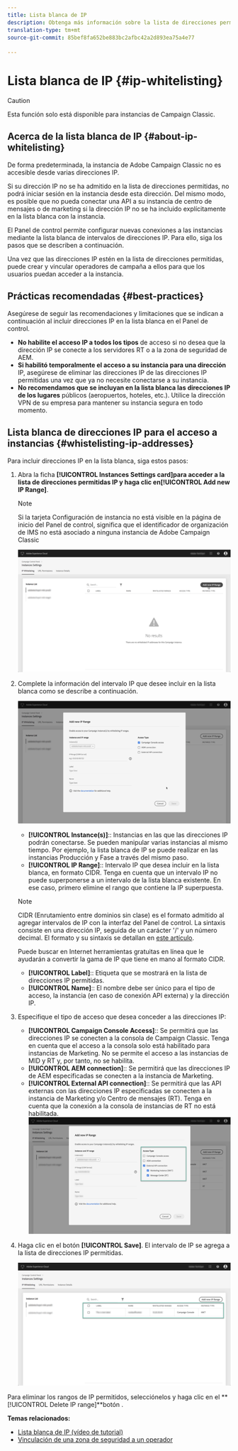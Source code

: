 ```yaml
---
title: Lista blanca de IP
description: Obtenga más información sobre la lista de direcciones permitidas IP en el Panel de control, por ejemplo, el acceso
translation-type: tm+mt
source-git-commit: 85bef8fa652be883bc2afbc42a2d893ea75a4e77

---
```



# Lista blanca de IP {#ip-whitelisting}

>[!CAUTION]
>
>Esta función solo está disponible para instancias de Campaign Classic.

## Acerca de la lista blanca de IP {#about-ip-whitelisting}

De forma predeterminada, la instancia de Adobe Campaign Classic no es accesible desde varias direcciones IP.

Si su dirección IP no se ha admitido en la lista de direcciones permitidas, no podrá iniciar sesión en la instancia desde esta dirección. Del mismo modo, es posible que no pueda conectar una API a su instancia de centro de mensajes o de marketing si la dirección IP no se ha incluido explícitamente en la lista blanca con la instancia.

El Panel de control permite configurar nuevas conexiones a las instancias mediante la lista blanca de intervalos de direcciones IP. Para ello, siga los pasos que se describen a continuación.

Una vez que las direcciones IP estén en la lista de direcciones permitidas, puede crear y vincular operadores de campaña a ellos para que los usuarios puedan acceder a la instancia.

## Prácticas recomendadas {#best-practices}

Asegúrese de seguir las recomendaciones y limitaciones que se indican a continuación al incluir direcciones IP en la lista blanca en el Panel de control.

* **No habilite el acceso IP a todos los tipos** de acceso si no desea que la dirección IP se conecte a los servidores RT o a la zona de seguridad de AEM.
* **Si habilitó temporalmente el acceso a su instancia para una dirección** IP, asegúrese de eliminar las direcciones IP de las direcciones IP permitidas una vez que ya no necesite conectarse a su instancia.
* **No recomendamos que se incluyan en la lista blanca las direcciones IP de los lugares** públicos (aeropuertos, hoteles, etc.). Utilice la dirección VPN de su empresa para mantener su instancia segura en todo momento.

## Lista blanca de direcciones IP para el acceso a instancias {#whistelisting-ip-addresses}

Para incluir direcciones IP en la lista blanca, siga estos pasos:

1. Abra la ficha **[!UICONTROL Instances Settings card]**para acceder a la lista de direcciones permitidas IP y haga clic en**[!UICONTROL Add new IP Range]**.

   >[!NOTE]
   >
   >Si la tarjeta Configuración de instancia no está visible en la página de inicio del Panel de control, significa que el identificador de organización de IMS no está asociado a ninguna instancia de Adobe Campaign Classic

   ![](assets/ip_whitelist_list1.png)

1. Complete la información del intervalo IP que desee incluir en la lista blanca como se describe a continuación.

   ![](assets/ip_whitelist_add1.png)

   * **[!UICONTROL Instance(s)]**:: Instancias en las que las direcciones IP podrán conectarse. Se pueden manipular varias instancias al mismo tiempo. Por ejemplo, la lista blanca de IP se puede realizar en las instancias Producción y Fase a través del mismo paso.
   * **[!UICONTROL IP Range]**:: Intervalo IP que desea incluir en la lista blanca, en formato CIDR. Tenga en cuenta que un intervalo IP no puede superponerse a un intervalo de la lista blanca existente. En ese caso, primero elimine el rango que contiene la IP superpuesta.
   >[!NOTE]
   >
   >CIDR (Enrutamiento entre dominios sin clase) es el formato admitido al agregar intervalos de IP con la interfaz del Panel de control. La sintaxis consiste en una dirección IP, seguida de un carácter &#39;/&#39; y un número decimal. El formato y su sintaxis se detallan en [este artículo](https://whatismyipaddress.com/cidr).
   >
   >Puede buscar en Internet herramientas gratuitas en línea que le ayudarán a convertir la gama de IP que tiene en mano al formato CIDR.

   * **[!UICONTROL Label]**:: Etiqueta que se mostrará en la lista de direcciones IP permitidas.
   * **[!UICONTROL Name]**:: El nombre debe ser único para el tipo de acceso, la instancia (en caso de conexión API externa) y la dirección IP.


1. Especifique el tipo de acceso que desea conceder a las direcciones IP:

   * **[!UICONTROL Campaign Console Access]**:: Se permitirá que las direcciones IP se conecten a la consola de Campaign Classic. Tenga en cuenta que el acceso a la consola solo está habilitado para instancias de Marketing. No se permite el acceso a las instancias de MID y RT y, por tanto, no se habilita.
   * **[!UICONTROL AEM connection]**:: Se permitirá que las direcciones IP de AEM especificadas se conecten a la instancia de Marketing.
   * **[!UICONTROL External API connection]**:: Se permitirá que las API externas con las direcciones IP especificadas se conecten a la instancia de Marketing y/o Centro de mensajes (RT). Tenga en cuenta que la conexión a la consola de instancias de RT no está habilitada.
   ![](assets/ip_whitelist_acesstype.png)

1. Haga clic en el botón **[!UICONTROL Save]**. El intervalo de IP se agrega a la lista de direcciones IP permitidas.

   ![](assets/ip_whitelist_added.png)

Para eliminar los rangos de IP permitidos, selecciónelos y haga clic en el **[!UICONTROL Delete IP range]**botón .

**Temas relacionados:**
* [Lista blanca de IP (vídeo de tutorial)](https://docs.adobe.com/content/help/en/campaign-learn/campaign-classic-tutorials/administrating/control-panel-acc/ip-whitelisting.html)
* [Vinculación de una zona de seguridad a un operador](https://docs.campaign.adobe.com/doc/AC/en/INS_Additional_configurations_Configuring_Campaign_server.html#Linking_a_security_zone_to_an_operator)
